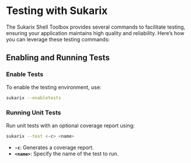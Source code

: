 # Testing with Sukarix

<!-- toc -->

The Sukarix Shell Toolbox provides several commands to facilitate testing, ensuring your application maintains high
quality and reliability. Here’s how you can leverage these testing commands:

## Enabling and Running Tests

### Enable Tests

To enable the testing environment, use:

```bash
sukarix --enabletests
```

### Running Unit Tests

Run unit tests with an optional coverage report using:

```bash
sukarix --test <-c> <name>
```

- **`-c`**: Generates a coverage report.
- **`<name>`**: Specify the name of the test to run.
